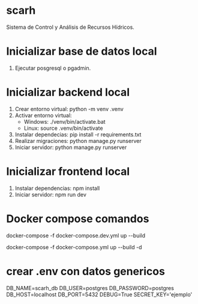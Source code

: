 # scarh
Sistema de Control y Análisis de Recursos Hídricos.

# Inicializar base de datos local

1. Ejecutar posgresql o pgadmin.

# Inicializar backend local

1. Crear entorno virtual: python -m venv .venv
2. Activar entorno virtual:
    - Windows: ./venv/bin/activate.bat
    - Linux: source .venv/bin/activate
3. Instalar dependecias: pip install -r requirements.txt
4. Realizar migraciones: python manage.py runserver
5. Iniciar servidor: python manage.py runserver

# Inicializar frontend local

1. Instalar dependencias: npm install
2. Iniciar servidor: npm run dev

# Docker compose comandos
docker-compose -f docker-compose.dev.yml up --build

docker-compose -f docker-compose.yml up --build -d
# crear .env con datos genericos
DB_NAME=scarh_db
DB_USER=postgres
DB_PASSWORD=postgres
DB_HOST=localhost
DB_PORT=5432
DEBUG=True
SECRET_KEY='ejemplo'
